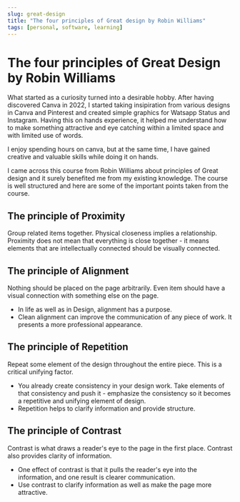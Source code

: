 ```yaml
---
slug: great-design
title: "The four principles of Great design by Robin Williams"
tags: [personal, software, learning]
---
```


# The four principles of Great Design by Robin Williams
What started as a curiosity turned into a desirable hobby. After having discovered Canva in 2022, I started taking insipiration from various designs in Canva and Pinterest and created simple graphics for Watsapp Status and Instagram. Having this on hands experience, it helped me understand how to make something attractive and eye catching within a limited space and with limited use of words. 

I enjoy spending hours on canva, but at the same time, I have gained creative and valuable skills while doing it on hands. 

I came across this course from Robin Williams about principles of Great design and it surely benefited me from my existing knowledge. The course is well structured and here are some of the important points taken from the course.

## The principle of Proximity
Group related items together. Physical closeness implies a relationship.
Proximity does not mean that everything is close together - it means elements that are intellectually connected should be visually connected.

## The principle of Alignment
Nothing should be placed on the page arbitrarily. Even item should have a visual connection with something else on the page.
- In life as well as in Design, alignment has a purpose.
- Clean alignment can improve the communication of any piece of work. It presents a more professional appearance.

## The principle of Repetition
Repeat some element of the design throughout the entire piece. This is a critical unifying factor.
- You already create consistency in your design work. Take elements of that consistency and push it - emphasize the consistency so it becomes a repetitive and unifying element of design.
- Repetition helps to clarify information and provide structure.

## The principle of Contrast
Contrast is what draws a reader's eye to the page in the first place. Contrast also provides clarity of information.
- One effect of contrast is that it pulls the reader's eye into the information, and one result is clearer communication.
- Use contrast to clarify information as well as make the page more attractive.




